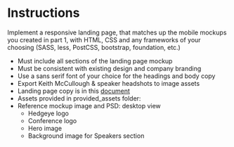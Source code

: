 # Instructions

Implement a responsive landing page, that matches up the mobile mockups you created in part 1, with HTML, CSS and any frameworks of your choosing (SASS, less, PostCSS, bootstrap, foundation, etc.)

* Must include all sections of the landing page mockup
* Must be consistent with existing design and company branding
* Use a sans serif font of your choice for the headings and body copy
* Export Keith McCullough & speaker headshots to image assets 
* Landing page copy is in this [document](https://docs.google.com/document/d/1X_KoNF_2KuX7igsc5Ra5-U09MLlGQfkkDCJz3bmg_44/edit)
* Assets provided in provided_assets folder:
* Reference mockup image and PSD: desktop view
  * Hedgeye logo
  * Conference logo
  * Hero image
  * Background image for Speakers section


